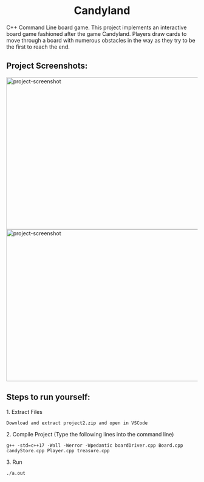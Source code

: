 <h1 align="center" id="title">Candyland</h1>

<p id="description">C++ Command Line board game. This project implements an interactive board game fashioned after the game Candyland. Players draw cards to move through a board with numerous obstacles in the way as they try to be the first to reach the end.</p>

<h2>Project Screenshots:</h2>

<img src="https://i.imgur.com/2k1hFGi.png" alt="project-screenshot" width="800" height="400/">

<img src="https://i.imgur.com/L0qPLqP.png" alt="project-screenshot" width="600" height="400/">

<h2>Steps to run yourself:</h2>

<p>1. Extract Files</p>

```
Download and extract project2.zip and open in VSCode
```

<p>2. Compile Project (Type the following lines into the command line)</p>

```
g++ -std=c++17 -Wall -Werror -Wpedantic boardDriver.cpp Board.cpp candyStore.cpp Player.cpp treasure.cpp
```

<p>3. Run</p>

```
./a.out
```
